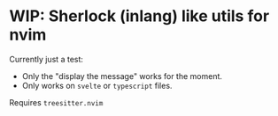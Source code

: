 # WIP: Sherlock (inlang) like utils for nvim 

Currently just a test:

- Only the "display the message" works for the moment. 
- Only works on `svelte` or `typescript` files. 

Requires `treesitter.nvim`

